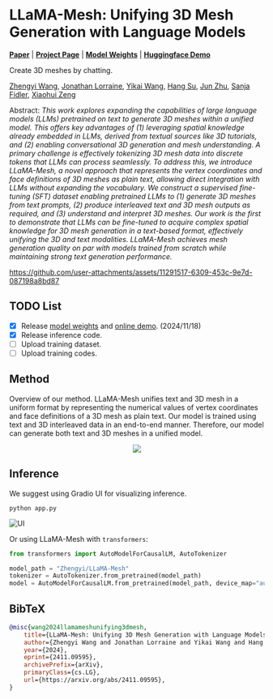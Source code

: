 # LLaMA-Mesh: Unifying 3D Mesh Generation with Language Models

[**Paper**](https://arxiv.org/pdf/2411.09595) | [**Project Page**](https://research.nvidia.com/labs/toronto-ai/LLaMA-Mesh/) | [**Model Weights**](https://huggingface.co/Zhengyi/LLaMA-Mesh) | [**Huggingface Demo**](https://huggingface.co/spaces/Zhengyi/LLaMA-Mesh)

Create 3D meshes by chatting.

[Zhengyi Wang](https://thuwzy.github.io/), [Jonathan Lorraine](https://www.jonlorraine.com/), [Yikai Wang](https://yikaiw.github.io/), [Hang Su](https://www.suhangss.me/), [Jun Zhu](https://ml.cs.tsinghua.edu.cn/~jun/index.shtml), [Sanja Fidler](https://www.cs.utoronto.ca/~fidler/), [Xiaohui Zeng](https://www.cs.utoronto.ca/~xiaohui/)



Abstract: *This work explores expanding the capabilities of large language models (LLMs) pretrained on text to generate 3D meshes within a unified model. This offers key advantages of (1) leveraging spatial knowledge already embedded in LLMs, derived from textual sources like 3D tutorials, and (2) enabling conversational 3D generation and mesh understanding. A primary challenge is effectively tokenizing 3D mesh data into discrete tokens that LLMs can process seamlessly. To address this, we introduce LLaMA-Mesh, a novel approach that represents the vertex coordinates and face definitions of 3D meshes as plain text, allowing direct integration with LLMs without expanding the vocabulary. We construct a supervised fine-tuning (SFT) dataset enabling pretrained LLMs to (1) generate 3D meshes from text prompts, (2) produce interleaved text and 3D mesh outputs as required, and (3) understand and interpret 3D meshes. Our work is the first to demonstrate that LLMs can be fine-tuned to acquire complex spatial knowledge for 3D mesh generation in a text-based format, effectively unifying the 3D and text modalities. LLaMA-Mesh achieves mesh generation quality on par with models trained from scratch while maintaining strong text generation performance.*


https://github.com/user-attachments/assets/11291517-6309-453c-9e7d-087198a8bd87

## TODO List

- [x] Release [model weights](https://huggingface.co/Zhengyi/LLaMA-Mesh) and [online demo](https://huggingface.co/spaces/Zhengyi/LLaMA-Mesh). (2024/11/18)
- [x] Release inference code.
- [ ] Upload training dataset.
- [ ] Upload training codes.

## Method

Overview of our method. LLaMA-Mesh unifies text and 3D mesh in a uniform format by representing the numerical values of vertex coordinates and face definitions of a 3D mesh as plain text. Our model is trained using text and 3D interleaved data in an end-to-end manner. Therefore, our model can generate both text and 3D meshes in a unified model.
<p align="center">
    <img src="assets/pipeline.jpg">
</p>

## Inference
We suggest using Gradio UI for visualizing inference.
```
python app.py
```
![UI](https://github.com/user-attachments/assets/dba6872f-362e-496e-a76f-d955309ea6da)

Or using LLaMA-Mesh with `transformers`:
```python
from transformers import AutoModelForCausalLM, AutoTokenizer

model_path = "Zhengyi/LLaMA-Mesh"
tokenizer = AutoTokenizer.from_pretrained(model_path)
model = AutoModelForCausalLM.from_pretrained(model_path, device_map="auto")
```

## BibTeX

```bibtex
@misc{wang2024llamameshunifying3dmesh,
    title={LLaMA-Mesh: Unifying 3D Mesh Generation with Language Models}, 
    author={Zhengyi Wang and Jonathan Lorraine and Yikai Wang and Hang Su and Jun Zhu and Sanja Fidler and Xiaohui Zeng},
    year={2024},
    eprint={2411.09595},
    archivePrefix={arXiv},
    primaryClass={cs.LG},
    url={https://arxiv.org/abs/2411.09595}, 
} 
```
